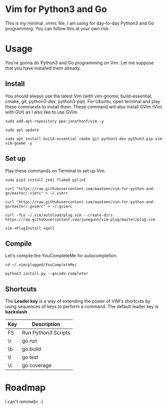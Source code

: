 # Vim for Python3 and Go

This is my minimal .vimrc file, I am using for day-to-day Python3 and Go programming. You can follow this at your own risk.

# Usage

You're gonna do Python3 and Go programming on Vim. Let me suppose that you have installed them already.

## Install

You should always use the latest Vim (with vim-gnome, build-essential, cmake, git, python3-dev, python3-pip). For Ubuntu, open terminal and play these commands to install them. These command will also install GVim (Vim with GUI) as I also like to use GVim.

```
sudo add-apt-repository ppa:jonathonf/vim -y
```
```
sudo apt update
```
```
sudo apt install build-essential cmake git python3-dev python3-pip vim vim-gnome -y
```

## Set up

Play these commands on Terminal to set up Vim.

```
sudo pip3 install jedi flake8 pylint
```
```
curl "https://raw.githubusercontent.com/maateen/vim-for-python-and-go/master/.vimrc" > ~/.vimrc
```
```
curl "https://raw.githubusercontent.com/maateen/vim-for-python-and-go/master/.gvimrc" > ~/.gvimrc
```
```
curl -fLo ~/.vim/autoload/plug.vim --create-dirs https://raw.githubusercontent.com/junegunn/vim-plug/master/plug.vim
```
```
vim +PlugInstall +qall
```

## Compile

Let's compile the YouCompleteMe for autocompletion.

```
cd ~/.vim/plugged/YouCompleteMe/
```
```
python3 install.py --gocode-completer
```

## Shortcuts
The **Leader key** is a way of extending the power of VIM's shortcuts by using sequences of keys to perform a command. The default leader key is **backslash**.

| Key | Description |
| --- | --- |
| F5 | Run Python3 Scripts |
| \r | go run |
| \b | go build |
| \t | go test |
| \c | go coverage |

# Roadmap

I can't remmebr. :(
